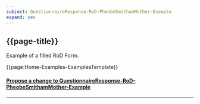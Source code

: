 ```yaml
---
subject: QuestionnaireResponse-RoD-PheobeSmithamMother-Example 
expand: yes
---
```



## {{page-title}}

Example of a filled RoD Form.

{{page:Home-Examples-ExamplesTemplate}}


<div id="Feedback" class="tabcontent">
<h4><a href='https://simplifier.net/NHS-Digital-FHIR-Genomics-Implementation-Guide/QuestionnaireResponse-RoD-PheobeSmithamMother-Example/~issues?level=File' target="_blank">Propose a change to QuestionnaireResponse-RoD-PheobeSmithamMother-Example </a></h4>
</div>

---